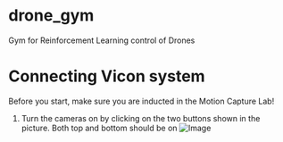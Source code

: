 # drone_gym
Gym for Reinforcement Learning control of Drones

# Connecting Vicon system
Before you start, make sure you are inducted in the Motion Capture Lab!

1. Turn the cameras on by clicking on the two buttons shown in the picture. Both top and bottom should be on
![Image](https://github.com/user-attachments/assets/721651c8-8104-4b07-b570-9dceae6f8fc1)
